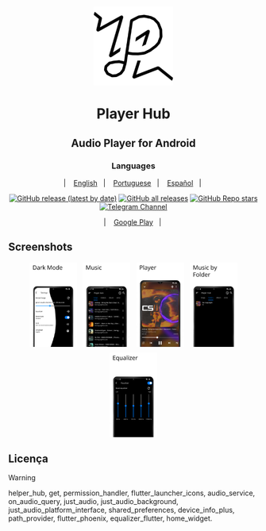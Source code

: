 <div align="center">

<img width="" src="fastlane/App.png"  width=160 height=160  align="center">

# Player Hub

## Audio Player for Android

### Languages

&nbsp;&nbsp;| &nbsp;&nbsp;
<a href="#">English</a>
&nbsp;&nbsp;| &nbsp;&nbsp;
<a href="#">Portuguese</a>
&nbsp;&nbsp;| &nbsp;&nbsp;
<a href="#">Español</a>
&nbsp;&nbsp;| &nbsp;&nbsp;

[![GitHub release (latest by date)](https://img.shields.io/github/v/release/LucasLixo/Player-Hub?color=black&label=Stable&logo=github)](https://github.com/LucasLixo/Player-Hub/releases/latest/)
[![GitHub all releases](https://img.shields.io/github/downloads/LucasLixo/Player-Hub/total?label=Downloads&logo=github)](https://github.com/LucasLixo/Player-Hub/releases/)
[![GitHub Repo stars](https://img.shields.io/github/stars/LucasLixo/Player-Hub?style=flat&logo=data%3Aimage%2Fsvg%2Bxml%3Bbase64%2CPD94bWwgdmVyc2lvbj0iMS4wIiBlbmNvZGluZz0idXRmLTgiPz4KPHN2ZyBoZWlnaHQ9IjI0IiB2aWV3Qm94PSIwIC05NjAgOTYwIDk2MCIgd2lkdGg9IjI0IiB4bWxucz0iaHR0cDovL3d3dy53My5vcmcvMjAwMC9zdmciPgogIDxwYXRoIGQ9Im0zNTQtMjQ3IDEyNi03NiAxMjYgNzctMzMtMTQ0IDExMS05Ni0xNDYtMTMtNTgtMTM2LTU4IDEzNS0xNDYgMTMgMTExIDk3LTMzIDE0M1pNMjMzLTgwbDY1LTI4MUw4MC01NTBsMjg4LTI1IDExMi0yNjUgMTEyIDI2NSAyODggMjUtMjE4IDE4OSA2NSAyODEtMjQ3LTE0OUwyMzMtODBabTI0Ny0zNTBaIiBzdHlsZT0iZmlsbDogcmdiKDI0NSwgMjI3LCA2Nik7Ii8%2BCjwvc3ZnPg%3D%3D&color=%23f8e444)](https://github.com/LucasLixo/Player-Hub/stargazers)
[![Telegram Channel](https://img.shields.io/badge/Telegram-Seal-blue?style=flat&logo=telegram)](https://t.me/LukasAngo)

&nbsp;&nbsp;| &nbsp;&nbsp;
<a href="https://play.google.com/store/apps/details?id=hub.player.listen">Google Play</a>
&nbsp;&nbsp;| &nbsp;&nbsp;

</div>

## Screenshots

<div style="display: flex; flex-wrap: wrap; gap: 10px; justify-content: center;">
  <img src="./fastlane/en-us/Screenshots (1).png" alt="Screenshot 1" style="margin: 1px;" width="19%" />
  <img src="./fastlane/en-us/Screenshots (2).png" alt="Screenshot 2" style="margin: 1px;" width="19%" />
  <img src="./fastlane/en-us/Screenshots (3).png" alt="Screenshot 3" style="margin: 1px;" width="19%" />
  <img src="./fastlane/en-us/Screenshots (4).png" alt="Screenshot 4" style="margin: 1px;" width="19%" />
  <img src="./fastlane/en-us/Screenshots (5).png" alt="Screenshot 5" style="margin: 1px;" width="19%" />
</div>

## Licença

>[!Warning]
>
>helper_hub,
>get,
>permission_handler,
>flutter_launcher_icons,
>audio_service,
>on_audio_query,
>just_audio,
>just_audio_background,
>just_audio_platform_interface,
>shared_preferences,
>device_info_plus,
>path_provider,
>flutter_phoenix,
>equalizer_flutter,
>home_widget.
